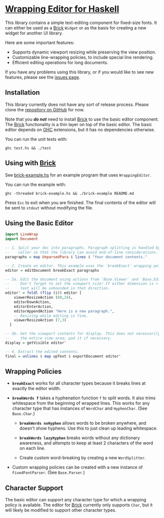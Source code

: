 # [Wrapping Editor for Haskell][home]

This library contains a simple text-editing component for fixed-size fonts. It
can either be used as a [Brick][brick] `Widget` or as the basis for creating a
new widget for another UI library.

Here are some important features:

- Supports dynamic viewport resizing while preserving the view position.
- Customizable line-wrapping policies, to include special line rendering.
- Efficient editing operations for long documents.

If you have any problems using this library, or if you would like to see new
features, please see the [issues page][issues].

## Installation

This library currently does not have any sort of release process. Please clone
the [repository on GitHub][home] for now.

Note that you __*do not*__ need to install [Brick][brick] to use the basic
editor component. The [Brick][brick] functionality is a thin layer on top of the
basic editor. The basic editor depends on [GHC][ghc] extensions, but it has no
dependencies otherwise.

You can run the unit tests with:

```shell
ghc test.hs && ./test
```

## Using with [Brick][brick]

See [brick-example.hs][brick-example.hs] for an example program that uses
`WrappingEditor`.

You can run the example with:

```shell
ghc -threaded brick-example.hs && ./brick-example README.md
```

Press `Esc` to exit when you are finished. The final contents of the editor will
be sent to `stdout` without modifying the file.

## Using the Basic Editor

```haskell
import LineWrap
import Document

-- 1. Split your doc into paragraphs. Paragraph splitting is handled by the
--    caller so that the library can avoid end-of-line considerations.
paragraphs = map UnparsedPara $ lines $ "Your document contents."

-- 2. Create an editor. This example uses the `breakExact` wrapping policy.
editor = editDocument breakExact paragraphs

-- 3a. Edit the document using actions from `Base.Viewer` and `Base.Editor`.
--     Don't forget to set the viewport size! If either dimension is < 1, the
--     text will be unbounded in that direction.
editor' = foldl (flip ($)) editor [
    viewerResizeAction (80,24),
    editorDownAction,
    editorEnterAction,
    editorAppendAction "Here is a new paragraph.",
    -- Resizing while editing is fine.
    viewerResizeAction (7,3)
  ]

-- 3b. Get the viewport contents for display. This does not necessarily fill up
--     the entire view area; pad it if necessary.
display = getVisible editor'

-- 4. Extract the edited contents.
final = unlines $ map upText $ exportDocument editor'
```

## Wrapping Policies

- **`breakExact`** works for all character types because it breaks lines at
  exactly the editor width.

- **`breakWords f`** takes a hyphenation function `f` to split words. It also
  trims whitespace from the beginning of wrapped lines. This works for any
  character type that has instances of `WordChar` and `HyphenChar`. (See
  `Base.Char`.)

  - **`breakWords noHyphen`** allows words to be broken anywhere, and doesn't
    show hyphens. Use this to just clean up leading whitespace.

  - **`breakWords lazyHyphen`** breaks words without any dictionary awareness,
    and attempts to keep at least 2 characters of the word on each line.

  - Create custom word-breaking by creating a new `WordSplitter`.

- Custom wrapping  policies can be created with a new instance of
`FixedFontParser`. (See `Base.Parser`.)

## Character Support

The basic editor can support any character type for which a wrapping policy is
available. The editor for [Brick][brick] currently only supports `Char`, but it
will likely be modified to support other character types.

[brick]: https://github.com/jtdaugherty/brick
[brick-example.hs]: https://github.com/ta0kira/wrapping-editor/blob/master/brick-example.hs
[ghc]: https://www.haskell.org/ghc/
[home]: https://github.com/ta0kira/wrapping-editor
[issues]: https://github.com/ta0kira/wrapping-editor/issues
